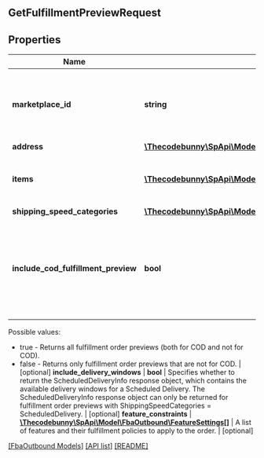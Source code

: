 ## GetFulfillmentPreviewRequest

## Properties

Name | Type | Description | Notes
------------ | ------------- | ------------- | -------------
**marketplace_id** | **string** | The marketplace the fulfillment order is placed against. | [optional]
**address** | [**\Thecodebunny\SpApi\Model\FbaOutbound\Address**](Address.md) |  |
**items** | [**\Thecodebunny\SpApi\Model\FbaOutbound\GetFulfillmentPreviewItem[]**](GetFulfillmentPreviewItem.md) | An array of fulfillment preview item information. |
**shipping_speed_categories** | [**\Thecodebunny\SpApi\Model\FbaOutbound\ShippingSpeedCategory[]**](ShippingSpeedCategory.md) |  | [optional]
**include_cod_fulfillment_preview** | **bool** | Specifies whether to return fulfillment order previews that are for COD (Cash On Delivery).

Possible values:

* true - Returns all fulfillment order previews (both for COD and not for COD).
* false - Returns only fulfillment order previews that are not for COD. | [optional]
**include_delivery_windows** | **bool** | Specifies whether to return the ScheduledDeliveryInfo response object, which contains the available delivery windows for a Scheduled Delivery. The ScheduledDeliveryInfo response object can only be returned for fulfillment order previews with ShippingSpeedCategories &#x3D; ScheduledDelivery. | [optional]
**feature_constraints** | [**\Thecodebunny\SpApi\Model\FbaOutbound\FeatureSettings[]**](FeatureSettings.md) | A list of features and their fulfillment policies to apply to the order. | [optional]

[[FbaOutbound Models]](../) [[API list]](../../Api) [[README]](../../../README.md)
